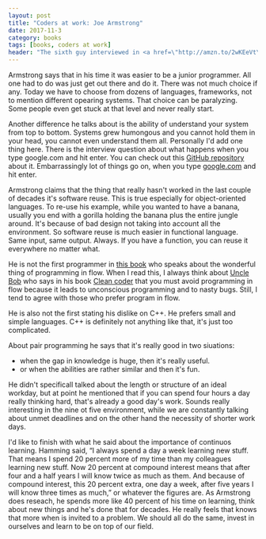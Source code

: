 ```yaml
---
layout: post
title: "Coders at work: Joe Armstrong"
date: 2017-11-3
category: books
tags: [books, coders at work]
header: "The sixth guy interviewed in <a href=\"http://amzn.to/2wKEeVt\">Coders at Work: Reflections on the Craft of Programming</a> is <a href=\"https://twitter.com/joeerl\">Joe Armstrong</a> the inventor of <a href=\"https://en.wikipedia.org/wiki/Erlang_(programming_language)\">Erlang</a>. Here is a small reflection on this chapter."
---
```

Armstrong says that in his time it was easier to be a junior programmer. All one had to do was just get out there and do it. There was not much choice if any. Today we have to choose from dozens of languages, frameworks, not to mention different opearing systems. That choice can be paralyzing. Some people even get stuck at that level and never really start.

Another difference he talks about is the ability of understand your system from top to bottom. Systems grew humongous and you cannot hold them in your head, you cannot even understand them all. Personally I'd add one thing here. There is the interview question about what happens when you type google.com and hit enter. You can check out this [GitHub repository](https://github.com/alex/what-happens-when) about it. Embarrassingly lot of things go on, when you type [google.com](https://www.google.com/) and hit enter.

Armstrong claims that the thing that really hasn't worked in the last couple of decades it's software reuse. This is true especially for object-oriented languages. To re-use his example, while you wanted to have a banana, usually you end with a gorilla holding the banana plus the entire jungle around. It's because of bad design not taking into account all the environment. So software reuse is much easier in functional language. Same input, same output. Always. If you have a function, you can reuse it everywhere no matter what.

He is not the first programmer in [this book](http://amzn.to/2wKEeVt) who speaks about the wonderful thing of programming in flow. When I read this, I always think about [Uncle Bob](https://twitter.com/unclebobmartin) who says in his book [Clean coder](http://amzn.to/2i8iSfl) that you must avoid programming in flow because it leads to unconscious programming and to nasty bugs. Still, I tend to agree with those who prefer program in flow.

He is also not the first stating his dislike on C++. He prefers small and simple languages. C++ is definitely not anything like that, it's just too complicated.

About pair programming he says that it's really good in two siuations:
- when the gap in knowledge is huge, then it's really useful.
- or when the abilities are rather similar and then it's fun.

He didn't specificall talked about the length or structure of an ideal workday, but at point he mentioned that if you can spend four hours a day really thinking hard, that's already a good day's work. Sounds really interesting in the nine ot five environment, while we are constantly talking about unmet deadlines and on the other hand the necessity of shorter work days.

I'd like to finish with what he said about the importance of continuos learning. Hamming said, “I always spend a day a week learning new stuff. That means I spend 20 percent more of my time than my colleagues learning new stuff. Now 20 percent at compound interest means that after four and a half years I will know twice as much as them. And because of compound interest, this 20 percent extra, one day a week, after five years I will know three times as much,” or whatever the figures are. As Armstrong does reseach, he spends more like 40 percent of his time on learning, think about new things and he's done that for decades. He really feels that knows that more when is invited to a problem. We should all do the same, invest in ourselves and learn to be on top of our field.

